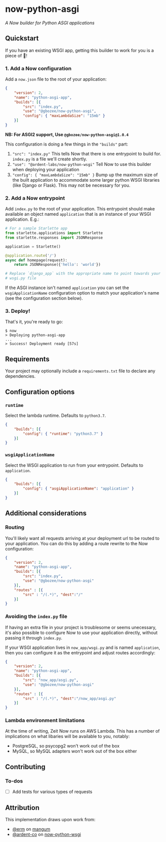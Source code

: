 # now-python-asgi
*A Now builder for Python ASGI applications*

<!-- [![NPM version](https://img.shields.io/npm/v/@ardent-labs/now-python-wsgi.svg)](https://www.npmjs.com/package/@ardent-labs/now-python-wsgi)
[![Build Status](https://travis-ci.org/ardent-co/now-python-wsgi.svg?branch=master)](https://travis-ci.org/ardent-co/now-python-wsgi)
[![License](https://img.shields.io/npm/l/@ardent-labs/now-python-wsgi.svg)](https://github.com/ardent-co/now-python-wsgi/blob/master/LICENSE) -->

## Quickstart

If you have an existing WSGI app, getting this builder to work for you is a
piece of 🍰!


### 1. Add a Now configuration

Add a `now.json` file to the root of your application:

```json
{
    "version": 2,
    "name": "python-asgi-app",
    "builds": [{
        "src": "index.py",
        "use": "@gbozee/now-python-asgi",
        "config": { "maxLambdaSize": "15mb" }
    }]
}
```
**NB: For ASGI2 support, Use `@gbozee/now-python-asgi@1.0.4`**

This configuration is doing a few things in the `"builds"` part:

1. `"src": "index.py"`
   This tells Now that there is one entrypoint to build for. `index.py` is a
   file we'll create shortly.
2. `"use": "@ardent-labs/now-python-wsgi"`
   Tell Now to use this builder when deploying your application
3. `"config": { "maxLambdaSize": "15mb" }`
   Bump up the maximum size of the built application to accommodate some larger
   python WSGI libraries (like Django or Flask). This may not be necessary for
   you.


### 2. Add a Now entrypoint

Add `index.py` to the root of your application. This entrypoint should make
available an object named `application` that is an instance of your WSGI
application. E.g.:

```python
# For a sample Starlette app
from starlette.applications import Starlette
from starlette.responses import JSONResponse

application = Starlette()

@application.route('/')
async def homepage(request):
    return JSONResponse({'hello': 'world'})

# Replace `django_app` with the appropriate name to point towards your project's
# wsgi.py file
```

If the ASGI instance isn't named `application` you can set the
`wsgiApplicationName` configuration option to match your application's name (see
the configuration section below).


### 3. Deploy!

That's it, you're ready to go:

```
$ now
> Deploying python-asgi-app
...
> Success! Deployment ready [57s]
```


## Requirements

Your project may optionally include a `requirements.txt` file to declare any
dependencies. 


## Configuration options

### `runtime`

Select the lambda runtime. Defaults to `python3.7`.
```json
{
    "builds": [{
        "config": { "runtime": "python3.7" }
    }]
}
```


### `wsgiApplicationName`

Select the WSGI application to run from your entrypoint. Defaults to
`application`.
```json
{
    "builds": [{
        "config": { "asgiApplicationName": "application" }
    }]
}
```


## Additional considerations

### Routing

You'll likely want all requests arriving at your deployment url to be routed to
your application. You can do this by adding a route rewrite to the Now
configuration:
```json
{
    "version": 2,
    "name": "python-asgi-app",
    "builds": [{
        "src": "index.py",
        "use": "@gbozee/now-python-asgi"
    }],
    "routes" : [{
        "src" : "/(.*)", "dest":"/"
    }]
}
```

### Avoiding the `index.py` file

If having an extra file in your project is troublesome or seems unecessary, it's
also possible to configure Now to use your application directly, without passing
it through `index.py`.

If your WSGI application lives in `now_app/wsgi.py` and is named `application`,
then you can configure it as the entrypoint and adjust routes accordingly:
```json
{
    "version": 2,
    "name": "python-asgi-app",
    "builds": [{
        "src": "now_app/asgi.py",
        "use": "@gbozee/now-python-asgi"
    }],
    "routes" : [{
        "src" : "/(.*)", "dest":"/now_app/asgi.py"
    }]
}
```

### Lambda environment limitations

At the time of writing, Zeit Now runs on AWS Lambda. This has a number of
implications on what libaries will be available to you, notably:

- PostgreSQL, so psycopg2 won't work out of the box
- MySQL, so MySQL adapters won't work out of the box either

## Contributing

### To-dos

- [ ] Add tests for various types of requests


## Attribution

This implementation draws upon work from:

- [@erm](https://github.com/erm) on [mangum](https://github.com/erm/mangum)
- [@ardent-co](https://github.com/ardent-co) on 
  [now-python-wsgi](https://github.com/ardent-co/now-python-wsgi)

